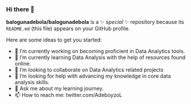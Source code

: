 ### Hi there 👋


**balogunadebola/balogunadebola** is a ✨ _special_ ✨ repository because its `README.md` (this file) appears on your GitHub profile.

Here are some ideas to get you started:

- 🔭 I’m currently working on becoming proficient in Data Analytics tools. 
- 🌱 I’m currently learning Data Analysis with the help of resources found online.
- 👯 I’m looking to collaborate on Data Analytics related projects
- 🤔 I’m looking for help with advancing my knowledge in core data analysis skills.
- 💬 Ask me about my learning journey.
- 📫 How to reach me: twitter.com/AdeboyzoL
